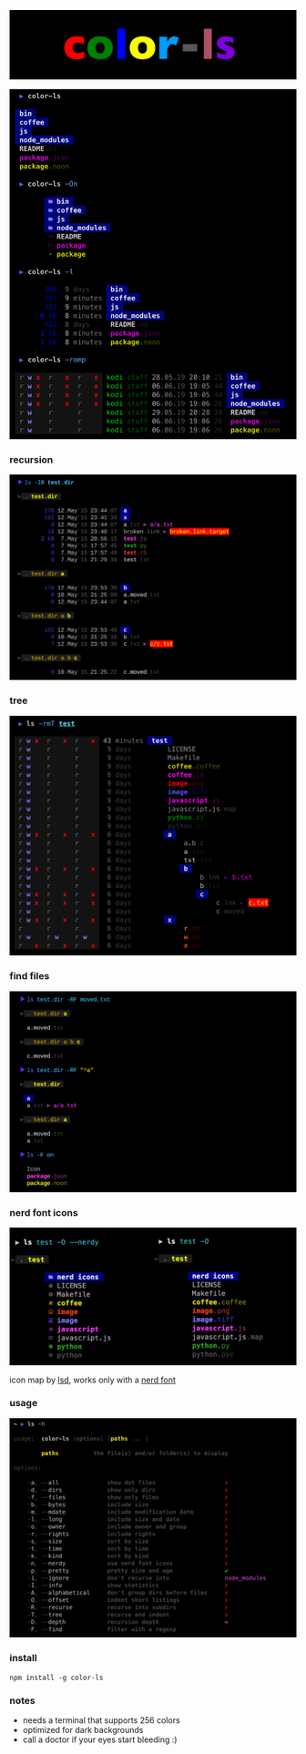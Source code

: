 
![icon](./bin/img/icon.png)

![example](./bin/img/example01.png)

### recursion

![recursion](./bin/img/example02.png)

### tree

![tree](./bin/img/example04.png)

### find files

![find](./bin/img/example03.png)

### nerd font icons

![nerdy](./bin/img/nerdy.png)

icon map by [lsd](https://github.com/Peltoche/lsd), works only with a [nerd font](https://github.com/ryanoasis/nerd-fonts)

### usage

![usage](./bin/img/usage.png)

### install

```shell
npm install -g color-ls
```

### notes

* needs a terminal that supports 256 colors
* optimized for dark backgrounds
* call a doctor if your eyes start bleeding :)
